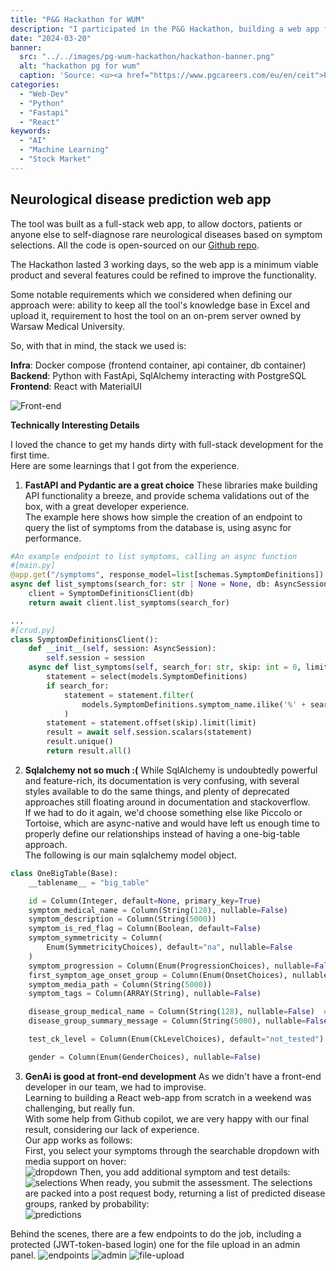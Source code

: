 ```yaml
---
title: "P&G Hackathon for WUM"
description: "I participated in the P&G Hackathon, building a web app for the Warsaw Medical University"
date: "2024-03-20"
banner:
  src: "../../images/pg-wum-hackathon/hackathon-banner.png"
  alt: "hackathon pg for wum"
  caption: 'Source: <u><a href="https://www.pgcareers.com/eu/en/ceit">P&G CEIT</a></u>'
categories:
  - "Web-Dev"
  - "Python"
  - "Fastapi"
  - "React"
keywords:
  - "AI"
  - "Machine Learning"
  - "Stock Market"
---
```


## Neurological disease prediction web app

The tool was built as a full-stack web app, to allow doctors, patients or anyone else to self-diagnose rare neurological diseases based on symptom selections. All the code is open-sourced on our [Github repo](https://github.com/Ahmed-Haitham/CE-IT-Hub-Hackathon-2024).

The Hackathon lasted 3 working days, so the web app is a minimum viable product and several features could be refined to improve the functionality.

Some notable requirements which we considered when defining our approach were: ability to keep all the tool's knowledge base in Excel and upload it, requirement to host the tool on an on-prem server owned by Warsaw Medical University.

So, with that in mind, the stack we used is:

<b>Infra</b>: Docker compose (frontend container, api container, db container) \
<b>Backend</b>: Python with FastApi, SqlAlchemy interacting with PostgreSQL \
<b>Frontend</b>: React with MaterialUI

![Front-end](../../images/pg-wum-hackathon/frontend-start.png)

**Technically Interesting Details** 

I loved the chance to get my hands dirty with full-stack development for the first time. \
Here are some learnings that I got from the experience.

1. **FastAPI and Pydantic are a great choice** 
These libraries make building API functionality a breeze, and provide schema validations out of the box, with a great developer experience. \
The example here shows how simple the creation of an endpoint to query the list of symptoms from the database is, using async for performance.

```python
#An example endpoint to list symptoms, calling an async function
#[main.py]
@app.get("/symptoms", response_model=list[schemas.SymptomDefinitions])
async def list_symptoms(search_for: str | None = None, db: AsyncSession = Depends(get_session)):
    client = SymptomDefinitionsClient(db)
    return await client.list_symptoms(search_for)

...
#[crud.py]
class SymptomDefinitionsClient():
    def __init__(self, session: AsyncSession):
        self.session = session
    async def list_symptoms(self, search_for: str, skip: int = 0, limit: int = 1000):
        statement = select(models.SymptomDefinitions)
        if search_for:
            statement = statement.filter(
                models.SymptomDefinitions.symptom_name.ilike('%' + search_for + '%')
            )
        statement = statement.offset(skip).limit(limit)
        result = await self.session.scalars(statement)
        result.unique()
        return result.all()
```

2. **Sqlalchemy not so much :(**
While SqlAlchemy is undoubtedly powerful and feature-rich, its documentation is very confusing, with several styles available to do the same things, and plenty of deprecated approaches still floating around in documentation and stackoverflow. \
If we had to do it again, we'd choose something else like Piccolo or Tortoise, which are async-native and would have left us enough time to properly define our relationships instead of having a one-big-table approach. \
The following is our main sqlalchemy model object.
```python
class OneBigTable(Base):
    __tablename__ = "big_table"

    id = Column(Integer, default=None, primary_key=True)
    symptom_medical_name = Column(String(128), nullable=False)
    symptom_description = Column(String(5000))
    symptom_is_red_flag = Column(Boolean, default=False)
    symptom_symmetricity = Column(
        Enum(SymmetricityChoices), default="na", nullable=False
    )
    symptom_progression = Column(Enum(ProgressionChoices), nullable=False)
    first_symptom_age_onset_group = Column(Enum(OnsetChoices), nullable=False)
    symptom_media_path = Column(String(5000))
    symptom_tags = Column(ARRAY(String), nullable=False)

    disease_group_medical_name = Column(String(128), nullable=False)  # , unique=True
    disease_group_summary_message = Column(String(5000), nullable=False)

    test_ck_level = Column(Enum(CkLevelChoices), default="not_tested")

    gender = Column(Enum(GenderChoices), nullable=False)
```

3. **GenAi is good at front-end development**
As we didn't have a front-end developer in our team, we had to improvise. \
Learning to building a React web-app from scratch in a weekend was challenging, but really fun. \
With some help from Github copilot, we are very happy with our final result, considering our lack of experience. \
Our app works as follows: \
First, you select your symptoms through the searchable dropdown with media support on hover: \
![dropdown](../../images/pg-wum-hackathon/frontend-hover-display.png)
Then, you add additional symptom and test details: \
![selections](../../images/pg-wum-hackathon/frontend-user-selections.png)
When ready, you submit the assessment. The selections are packed into a post request body, returning a list of predicted disease groups, ranked by probability: \
![predictions](../../images/pg-wum-hackathon/frontend-predictions.png)

Behind the scenes, there are a few endpoints to do the job, including a protected (JWT-token-based login) one for the file upload in an admin panel.
![endpoints](../../images/pg-wum-hackathon/backend-endpoints.png)
![admin](../../images/pg-wum-hackathon/frontend-protected-admin-panel.png)
![file-upload](../../images/pg-wum-hackathon/backend-process-excel.png)